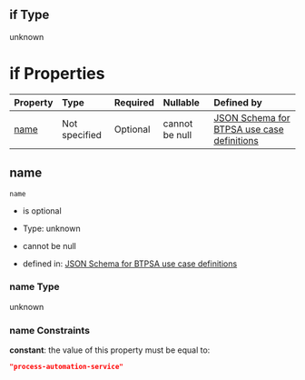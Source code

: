## if Type

unknown

# if Properties

| Property      | Type          | Required | Nullable       | Defined by                                                                                                                                                                                                        |
| :------------ | :------------ | :------- | :------------- | :---------------------------------------------------------------------------------------------------------------------------------------------------------------------------------------------------------------- |
| [name](#name) | Not specified | Optional | cannot be null | [JSON Schema for BTPSA use case definitions](btpsa-usecase-properties-services-items-allof-1-then-allof-93-if-properties-name.md "undefined#/properties/services/items/allOf/1/then/allOf/93/if/properties/name") |

## name



`name`

*   is optional

*   Type: unknown

*   cannot be null

*   defined in: [JSON Schema for BTPSA use case definitions](btpsa-usecase-properties-services-items-allof-1-then-allof-93-if-properties-name.md "undefined#/properties/services/items/allOf/1/then/allOf/93/if/properties/name")

### name Type

unknown

### name Constraints

**constant**: the value of this property must be equal to:

```json
"process-automation-service"
```
